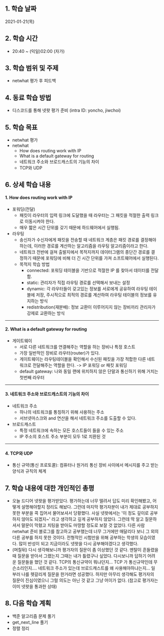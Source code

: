 ## 1. 학습 날짜

2021-01-21(목)


## 2. 학습 시간

* 20:40 ~ (익일)02:00 (자가)


## 3. 학습 범위 및 주제

* netwhat 평가 후 피드백

## 4. 동료 학습 방법

* 디스코드를 통해 넷왓 평가 준비 (intra ID: yoncho, jiwchoi)


## 5. 학습 목표

* netwhat 평가
* netwhat
	* How does routing work with IP
	* What is a default gateway for routing
	* 네트워크 주소와 브로드캐스트의 기능의 차이
	* TCP와 UDP


## 6. 상세 학습 내용

#### 1. How does routing work with IP
* 포워딩(전달)
	* 패킷이 라우터의 입력 링크에 도달했을 때 라우터는 그 패킷을 적절한 출력 링크로 이동시켜야 한다. 
	* 매우 짧은 시간 단위를 갖기 때문에 하드웨어에서 실행됨.
* 라우팅
	* 송신자가 수신자에게 패킷을 전송할 때 네트워크 계층은 패킷 경로를 결정해야 하는데, 이러한 경로를 계산하는 알고리즘을 라우팅 알고리즘이라고 한다.
	* 네트워크 전반에 걸쳐 출발지에서 목적지까지 데이터그램의 종단간 경로를 결정하기 때문에 포워딩에 비해 더 긴 시간 단위를 가져 소프트웨어에서 실행된다.
	* 목적지 학습 방법
		* connected: 포워딩 테이블을 기반으로 적절한 IP 를 찾아서 데이터를 전달함.
		* static: 관리자가 직접 라우팅 경로를 선택해서 보내는 설정
		* dynamic: 각 라우터들이 갖고있는 정보를 서로에게 공유하여 라우팅 테이블에 저장, 주시적으로 최적의 경로를 계산하여 라우팅 테이블의 정보를 유지하는 방식
		* redistribution(재분배): 정보 교환이 이루어지지 않는 장비끼리 관리자가 강제로 교환하는 방식

<hr>

#### 2. What is a default gateway for routing
* 게이트웨이
	* 서로 다른 네트워크를 연결해주는 역할을 하는 장비나 특정 호스트
	* 가장 일반적인 장비로 라우터(router)가 있다.
	* 게이트웨이는 라우팅테이블을 확인해서 수신된 패킷을 가장 적합한 다른 네트워크로 전달해주는 역할을 한다. -> IP 포워딩 or 패킷 포워딩
	* default gateway: 나와 동일 랜에 위치하지 않은 단말과 통신하기 위해 거치는 첫번째 라우터

<hr>

#### 3. 네트워크 주소와 브로드캐스트의 기능의 차이
* 네트워크 주소
	* 하나의 네트워크를 통칭하기 위해 사용하는 주소
	* 서브넷마스크와 and 연산을 해서 네트워크 주소를 도출할 수 있다.
* 브로드캐스트
	* 특정 네트워크에 속하는 모든 호스트들이 들을 수 있는 주소
	* IP 주소의 호스트 주소 부분이 모두 1로 치환된 것

<hr>

#### 4. TCP와 UDP
* 통신 규약(통신 프로토콜): 컴퓨터나 원거리 통신 장비 사이에서 메시지를 주고 받는 양식과 규칙의 체계



## 7. 학습 내용에 대한 개인적인 총평

* 오늘 드디어 넷왓을 평가받았다. 평가하는데 너무 떨려서 답도 미리 확인해봤고, 어떻게 설명해야할지 정리도 해놨다. 그런데 마지막 평가자분이 내가 제대로 공부하지 못한 부분을 콕 집어서 물어보셔서 당황했다. 사실 넷왓에서는 '이 정도 깊이로 공부하지 않아도 되겠지~' 라고 생각하고 깊게 공부하지 않았다. 그런데 딱 알고 질문하셔서 말문이 막혔고 치팅을 받아도 마땅할 정도로 보잘 것 없었다. 다른 사람 netwhat 준비 블로그를 참고하고 공부했는데 너무 그거에만 매달리다 보니 그 외의 다른 공부를 하지 못한 것이다. 전형적인 시험만을 위해 공부하는 학생의 모습이였다. 많이 반성이 되고 지금이라도 넷왓을 다시 공부해야겠다고 생각했다.
* (며칠뒤) 다시 생각해보니까 평가자의 질문이 좀 이상했던 것 같다. 멘탈이 흔들렸을때 질문을 받아서 그랬는지 그때는 내가 틀렸구나 싶었다. 다시보니까 답하기 어려운 질문들을 했던 것 같다. TCP의 통신규약이 뭐냐던지... TCP 가 통신규약인데 무슨소리인지.... 네트워크 주소가 있는데 브로드캐스트를 왜 사용해야하냐는지... 일부러 나를 헷갈리게 질문을 한거라면 성공했다. 하지만 아무리 생각해도 평가자의 질문이 진심이였으니 그럴 의도는 아닌 것 같고 그냥 어이가 없다. (참고로 평가자는 이미 넷왓을 통과한 상태)


## 8. 다음 학습 계획

* 백준 알고리즘 문제 풀기
* get_next_line 풀기
* 정렬 정리